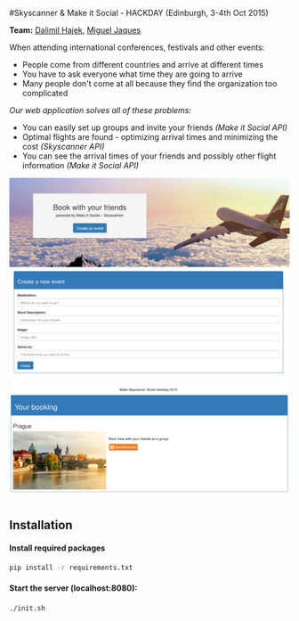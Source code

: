 #Skyscanner & Make it Social - HACKDAY (Edinburgh, 3-4th Oct 2015)

**Team:** [Dalimil Hajek](https://github.com/dalimil), [Miguel Jaques](https://github.com/seuqaj114)

When attending international conferences, festivals and other events:
* People come from different countries and arrive at different times
* You have to ask everyone what time they are going to arrive
* Many people don't come at all because they find the organization too complicated

*Our web application solves all of these problems:*
* You can easily set up groups and invite your friends *(Make it Social API)*
* Optimal flights are found - optimizing arrival times and minimizing the cost *(Skyscanner API)*
* You can see the arrival times of your friends and possibly other flight information *(Make it Social API)*

![01](https://github.com/Dalimil/Skyscanner-Hackday/blob/master/docs/01.png)
![02](https://github.com/Dalimil/Skyscanner-Hackday/blob/master/docs/02.png)
![03](https://github.com/Dalimil/Skyscanner-Hackday/blob/master/docs/03.png)

## Installation
#### Install required packages
```sh
pip install -r requirements.txt
```

#### Start the server (localhost:8080):
```sh
./init.sh
```
